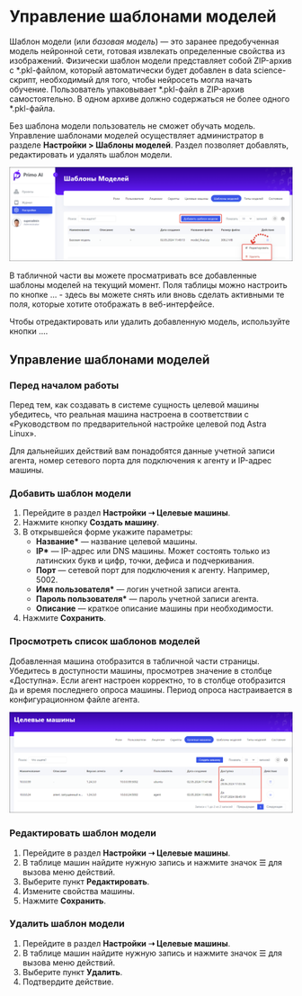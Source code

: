 # Управление шаблонами моделей

Шаблон модели (или *базовая модель*) — это заранее предобученная модель нейронной сети, готовая извлекать определенные свойства из изображений. Физически шаблон модели представляет собой ZIP-архив с *.pkl-файлом, который автоматически будет добавлен в data science-скрипт, необходимый для того, чтобы нейросеть могла начать обучение. Пользователь упаковывает *.pkl-файл в ZIP-архив самостоятельно. В одном архиве должно содержаться не более одного *.pkl-файла. 

Без шаблона модели пользователь не сможет обучать модель. Управление шаблонами моделей осуществляет администратор в разделе **Настройки > Шаблоны моделей**. Раздел позволяет добавлять, редактировать и удалять шаблон модели.

![](<../../../.gitbook/assets1/primo-ai/model-templates-main.png>)

В табличной части вы можете просматривать все добавленные шаблоны моделей на текущий момент. Поля таблицы можно настроить по кнопке ... - здесь вы можете снять или вновь сделать активными те поля, которые хотите отображать в веб-интерфейсе.

Чтобы отредактировать или удалить добавленную модель, используйте кнопки ....



## Управление шаблонами моделей

### Перед началом работы

Перед тем, как создавать в системе сущность целевой машины убедитесь, что реальная машина настроена в соответствии с «Руководством по предварительной настройке целевой под Astra Linux». 

Для дальнейших действий вам понадобятся данные учетной записи агента, номер сетевого порта для подключения к агенту и IP-адрес машины.

### Добавить шаблон модели

1. Перейдите в раздел **Настройки ➝ Целевые машины**. 
1. Нажмите кнопку **Создать машину**.
1. В открывшейся форме укажите параметры:
   * **Название\*** — название целевой машины.
   * **IP\*** — IP-адрес или DNS машины. Может состоять только из латинских букв и цифр, точки, дефиса и подчеркивания.
   * **Порт** — сетевой порт для подключения к агенту. Например, 5002.
   * **Имя пользователя\*** — логин учетной записи агента. 
   * **Пароль пользователя\*** — пароль учетной записи агента.
   * **Описание** — краткое описание машины при необходимости.
1. Нажмите **Сохранить**.

### Просмотреть список шаблонов моделей

Добавленная машина отобразится в табличной части страницы. Убедитесь в доступности машины, просмотрев значение в столбце «Доступна». Если агент настроен корректно, то в столбце отобразится `Да` и время последнего опроса машины. Период опроса настраивается в конфигурационном файле агента.

![](<../../../.gitbook/assets1/primo-ai/available-machines.png>)


### Редактировать шаблон модели

1. Перейдите в раздел **Настройки ➝ Целевые машины**.
2. В таблице машин найдите нужную запись и нажмите значок ☰ для вызова меню действий.
3. Выберите пункт **Редактировать**.
4. Измените свойства машины.
5. Нажмите **Сохранить**.

### Удалить шаблон модели

1. Перейдите в раздел **Настройки ➝ Целевые машины**.
2. В таблице машин найдите нужную запись и нажмите значок ☰ для вызова меню действий.
3. Выберите пункт **Удалить**.
4. Подтвердите действие.

